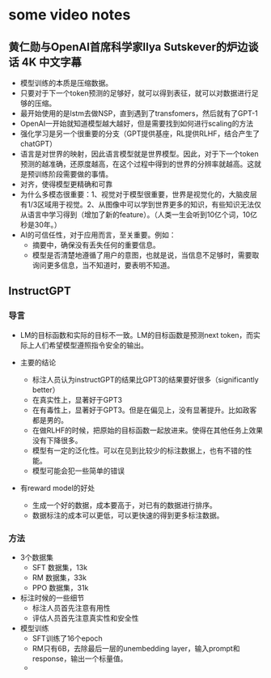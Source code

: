 # some video notes

## 黄仁勋与OpenAI首席科学家Ilya Sutskever的炉边谈话 4K 中文字幕

- 模型训练的本质是压缩数据。
- 只要对于下一个token预测的足够好，就可以得到表征，就可以对数据进行足够的压缩。
- 最开始使用的是lstm去做NSP，直到遇到了transfomers，然后就有了GPT-1
- OpenAI一开始就知道模型越大越好，但是需要找到如何进行scaling的方法
- 强化学习是另一个很重要的分支（GPT提供基座，RL提供RLHF，结合产生了chatGPT）
- 语言是对世界的映射，因此语言模型就是世界模型。因此，对于下一个token预测的越准确，还原度越高，在这个过程中得到的世界的分辨率就越高。这就是预训练阶段需要做的事情。
- 对齐，使得模型更精确和可靠
- 为什么多模态很重要：1、视觉对于模型很重要，世界是视觉化的，大脑皮层有1/3区域用于视觉。2、从图像中可以学到世界更多的知识，有些知识无法仅从语言中学习得到（增加了新的feature）。（人类一生会听到10亿个词，10亿秒是30年。）
- AI的可信任性，对于应用而言，至关重要。例如：
  - 摘要中，确保没有丢失任何的重要信息。
  - 模型是否清楚地遵循了用户的意图，也就是说，当信息不足够时，需要取询问更多信息，当不知道时，要表明不知道。


## InstructGPT
### 导言
- LM的目标函数和实际的目标不一致。LM的目标函数是预测next token，而实际上人们希望模型遵照指令安全的输出。

- 主要的结论
  - 标注人员认为instructGPT的结果比GPT3的结果要好很多（significantly better）
  - 在真实性上，显著好于GPT3
  - 在有毒性上，显著好于GPT3。但是在偏见上，没有显著提升。比如政客都是男的。
  - 在做RLHF的时候，把原始的目标函数一起放进来。使得在其他任务上效果没有下降很多。
  - 模型有一定的泛化性。可以在见到比较少的标注数据上，也有不错的性能。
  - 模型可能会犯一些简单的错误

- 有reward model的好处
  - 生成一个好的数据，成本要高于，对已有的数据进行排序。
  - 数据标注的成本可以更低，可以更快速的得到更多标注数据。


### 方法
- 3个数据集
  - SFT 数据集，13k
  - RM 数据集，33k
  - PPO 数据集，31k
- 标注时候的一些细节
  - 标注人员首先注意有用性
  - 评估人员首先注意真实性和安全性
- 模型训练
  - SFT训练了16个epoch
  - RM只有6B，去除最后一层的unembedding layer，输入prompt和response，输出一个标量值。
  - 
  















